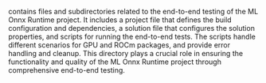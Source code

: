 contains files and subdirectories related to the end-to-end testing of the ML Onnx Runtime project. It includes a project file that defines the build configuration and dependencies, a solution file that configures the solution properties, and scripts for running the end-to-end tests. The scripts handle different scenarios for GPU and ROCm packages, and provide error handling and cleanup. This directory plays a crucial role in ensuring the functionality and quality of the ML Onnx Runtime project through comprehensive end-to-end testing.
